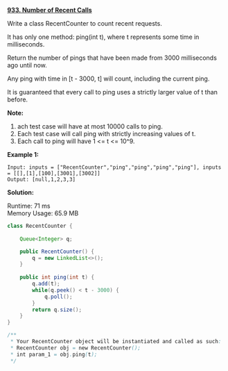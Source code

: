 **[933. Number of Recent Calls](https://leetcode.com/problems/number-of-recent-calls/)**

Write a class RecentCounter to count recent requests.

It has only one method: ping(int t), where t represents some time in milliseconds.

Return the number of pings that have been made from 3000 milliseconds ago until now.

Any ping with time in [t - 3000, t] will count, including the current ping.

It is guaranteed that every call to ping uses a strictly larger value of t than before.

**Note:**

1. ach test case will have at most 10000 calls to ping.
2. Each test case will call ping with strictly increasing values of t.
3. Each call to ping will have 1 <= t <= 10^9.

**Example 1:**

```
Input: inputs = ["RecentCounter","ping","ping","ping","ping"], inputs = [[],[1],[100],[3001],[3002]]
Output: [null,1,2,3,3]
```

**Solution:**

Runtime: 71 ms<br/>
Memory Usage: 65.9 MB

```java
class RecentCounter {
    
    Queue<Integer> q;

    public RecentCounter() {
        q = new LinkedList<>();
    }
    
    public int ping(int t) {
        q.add(t);
        while(q.peek() < t - 3000) {
            q.poll();
        }
        return q.size();
    }
}

/**
 * Your RecentCounter object will be instantiated and called as such:
 * RecentCounter obj = new RecentCounter();
 * int param_1 = obj.ping(t);
 */
```